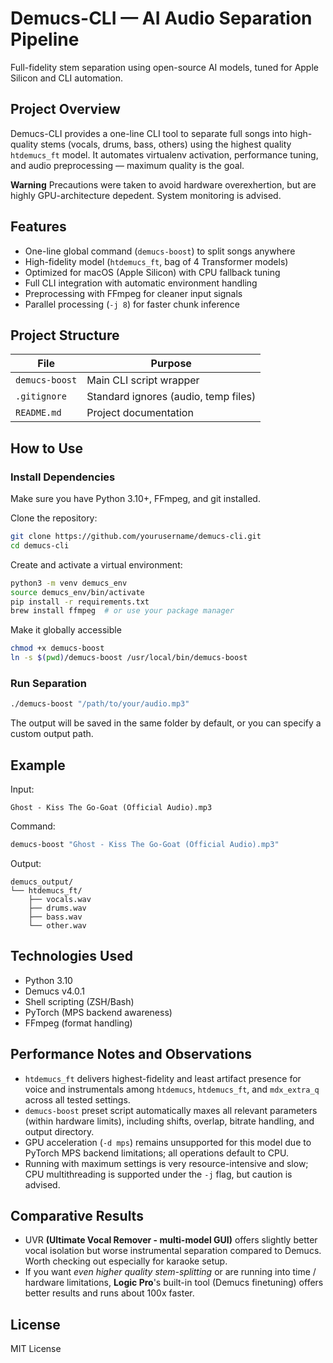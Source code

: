 # Demucs-CLI — AI Audio Separation Pipeline

Full-fidelity stem separation using open-source AI models, tuned for Apple Silicon and CLI automation.

## Project Overview

Demucs-CLI provides a one-line CLI tool to separate full songs into high-quality stems (vocals, drums, bass, others) using the highest quality `htdemucs_ft` model.
It automates virtualenv activation, performance tuning, and audio preprocessing — maximum quality is the goal.

**Warning**
Precautions were taken to avoid hardware overexhertion, but are highly GPU-architecture depedent. System monitoring is advised.

## Features

- One-line global command (`demucs-boost`) to split songs anywhere
- High-fidelity model (`htdemucs_ft`, bag of 4 Transformer models)
- Optimized for macOS (Apple Silicon) with CPU fallback tuning
- Full CLI integration with automatic environment handling
- Preprocessing with FFmpeg for cleaner input signals
- Parallel processing (`-j 8`) for faster chunk inference

## Project Structure

| File           | Purpose                              |
| -------------- | ------------------------------------ |
| `demucs-boost` | Main CLI script wrapper              |
| `.gitignore`   | Standard ignores (audio, temp files) |
| `README.md`    | Project documentation                |

## How to Use

### Install Dependencies

Make sure you have Python 3.10+, FFmpeg, and git installed.

Clone the repository:

```bash
git clone https://github.com/yourusername/demucs-cli.git
cd demucs-cli
```

Create and activate a virtual environment:

```bash
python3 -m venv demucs_env
source demucs_env/bin/activate
pip install -r requirements.txt
brew install ffmpeg  # or use your package manager
```

Make it globally accessible

```bash
chmod +x demucs-boost
ln -s $(pwd)/demucs-boost /usr/local/bin/demucs-boost
```

### Run Separation

```bash
./demucs-boost "/path/to/your/audio.mp3"
```

The output will be saved in the same folder by default, or you can specify a custom output path.

## Example

Input:

```
Ghost - Kiss The Go-Goat (Official Audio).mp3
```

Command:

```bash
demucs-boost "Ghost - Kiss The Go-Goat (Official Audio).mp3"
```

Output:

```
demucs_output/
└── htdemucs_ft/
    ├── vocals.wav
    ├── drums.wav
    ├── bass.wav
    └── other.wav
```

## Technologies Used

- Python 3.10
- Demucs v4.0.1
- Shell scripting (ZSH/Bash)
- PyTorch (MPS backend awareness)
- FFmpeg (format handling)

## Performance Notes and Observations

- `htdemucs_ft` delivers highest-fidelity and least artifact presence for voice and instrumentals among `htdemucs`, `htdemucs_ft`, and `mdx_extra_q` across all tested settings.
- `demucs-boost` preset script automatically maxes all relevant parameters (within hardware limits), including shifts, overlap, bitrate handling, and output directory.
- GPU acceleration (`-d mps`) remains unsupported for this model due to PyTorch MPS backend limitations; all operations default to CPU.
- Running with maximum settings is very resource-intensive and slow; CPU multithreading is supported under the `-j` flag, but caution is advised.

## Comparative Results

- UVR **(Ultimate Vocal Remover - multi-model GUI)** offers slightly better vocal isolation but worse instrumental separation compared to Demucs. Worth checking out especially for karaoke setup.
- If you want _even higher quality stem-splitting_ or are running into time / hardware limitations, **Logic Pro**'s built-in tool (Demucs finetuning) offers better results and runs about 100x faster.

## License

MIT License
